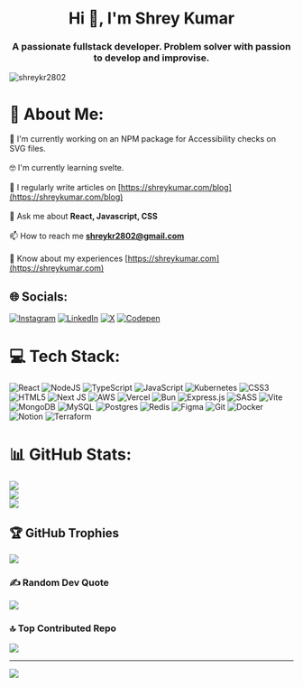 <h1 align="center">Hi 👋, I'm Shrey Kumar</h1>
<h3 align="center">A passionate fullstack developer. Problem solver with passion to develop and improvise.</h3>

<p align="left"> <img src="https://komarev.com/ghpvc/?username=shreykr2802&label=Profile%20views&color=0e75b6&style=flat" alt="shreykr2802" /> </p>

# 💫 About Me:
🔭 I'm currently working on an NPM package for Accessibility checks on SVG files.<br /><br />🤓 I'm currently learning svelte.<br /><br />📝 I regularly write articles on [https://shreykumar.com/blog](https://shreykumar.com/blog)<br /><br />💬 Ask me about **React, Javascript, CSS**<br /><br />📫 How to reach me **shreykr2802@gmail.com**<br /><br />📄 Know about my experiences [https://shreykumar.com](https://shreykumar.com)


## 🌐 Socials:
[![Instagram](https://img.shields.io/badge/Instagram-%23E4405F.svg?logo=Instagram&logoColor=white)](https://instagram.com/https://instagram.com/shreykr2802) [![LinkedIn](https://img.shields.io/badge/LinkedIn-%230077B5.svg?logo=linkedin&logoColor=white)](https://linkedin.com/in/https://linkedin.com/in/shreykr2802) [![X](https://img.shields.io/badge/X-black.svg?logo=X&logoColor=white)](https://x.com/https://twitter.com/shreykr2802) [![Codepen](https://img.shields.io/badge/Codepen-000000?style=for-the-badge&logo=codepen&logoColor=white)](https://codepen.io/https://codepen.io/shreykumar) 

# 💻 Tech Stack:
![React](https://img.shields.io/badge/react-%2320232a.svg?style=for-the-badge&logo=react&logoColor=%2361DAFB) ![NodeJS](https://img.shields.io/badge/node.js-6DA55F?style=for-the-badge&logo=node.js&logoColor=white) ![TypeScript](https://img.shields.io/badge/typescript-%23007ACC.svg?style=for-the-badge&logo=typescript&logoColor=white) ![JavaScript](https://img.shields.io/badge/javascript-%23323330.svg?style=for-the-badge&logo=javascript&logoColor=%23F7DF1E) ![Kubernetes](https://img.shields.io/badge/kubernetes-%23326ce5.svg?style=for-the-badge&logo=kubernetes&logoColor=white) ![CSS3](https://img.shields.io/badge/css3-%231572B6.svg?style=for-the-badge&logo=css3&logoColor=white) ![HTML5](https://img.shields.io/badge/html5-%23E34F26.svg?style=for-the-badge&logo=html5&logoColor=white) ![Next JS](https://img.shields.io/badge/Next-black?style=for-the-badge&logo=next.js&logoColor=white) ![AWS](https://img.shields.io/badge/AWS-%23FF9900.svg?style=for-the-badge&logo=amazon-aws&logoColor=white) ![Vercel](https://img.shields.io/badge/vercel-%23000000.svg?style=for-the-badge&logo=vercel&logoColor=white) ![Bun](https://img.shields.io/badge/Bun-%23000000.svg?style=for-the-badge&logo=bun&logoColor=white) ![Express.js](https://img.shields.io/badge/express.js-%23404d59.svg?style=for-the-badge&logo=express&logoColor=%2361DAFB) ![SASS](https://img.shields.io/badge/SASS-hotpink.svg?style=for-the-badge&logo=SASS&logoColor=white) ![Vite](https://img.shields.io/badge/vite-%23646CFF.svg?style=for-the-badge&logo=vite&logoColor=white) ![MongoDB](https://img.shields.io/badge/MongoDB-%234ea94b.svg?style=for-the-badge&logo=mongodb&logoColor=white) ![MySQL](https://img.shields.io/badge/mysql-4479A1.svg?style=for-the-badge&logo=mysql&logoColor=white) ![Postgres](https://img.shields.io/badge/postgres-%23316192.svg?style=for-the-badge&logo=postgresql&logoColor=white) ![Redis](https://img.shields.io/badge/redis-%23DD0031.svg?style=for-the-badge&logo=redis&logoColor=white) ![Figma](https://img.shields.io/badge/figma-%23F24E1E.svg?style=for-the-badge&logo=figma&logoColor=white) ![Git](https://img.shields.io/badge/git-%23F05033.svg?style=for-the-badge&logo=git&logoColor=white) ![Docker](https://img.shields.io/badge/docker-%230db7ed.svg?style=for-the-badge&logo=docker&logoColor=white) ![Notion](https://img.shields.io/badge/Notion-%23000000.svg?style=for-the-badge&logo=notion&logoColor=white) ![Terraform](https://img.shields.io/badge/terraform-%235835CC.svg?style=for-the-badge&logo=terraform&logoColor=white)
# 📊 GitHub Stats:
![](https://github-readme-stats.vercel.app/api?username=shreykr2802&theme=shadow_green&hide_border=false&include_all_commits=true&count_private=true)<br/>
![](https://github-readme-streak-stats.herokuapp.com/?user=shreykr2802&theme=shadow_green&hide_border=false)<br/>
![](https://github-readme-stats.vercel.app/api/top-langs/?username=shreykr2802&theme=shadow_green&hide_border=false&include_all_commits=true&count_private=true&layout=compact)

## 🏆 GitHub Trophies
![](https://github-profile-trophy.vercel.app/?username=shreykr2802&theme=shadow_green&no-frame=false&no-bg=true&margin-w=4)

### ✍️ Random Dev Quote
![](https://quotes-github-readme.vercel.app/api?type=vetical&theme=merko)

### 🔝 Top Contributed Repo
![](https://github-contributor-stats.vercel.app/api?username=shreykr2802&limit=5&theme=shadow_green&combine_all_yearly_contributions=true)

---
[![](https://visitcount.itsvg.in/api?id=shreykr2802&label=Profile%20Views&color=3&icon=2&pretty=true)](https://visitcount.itsvg.in)
